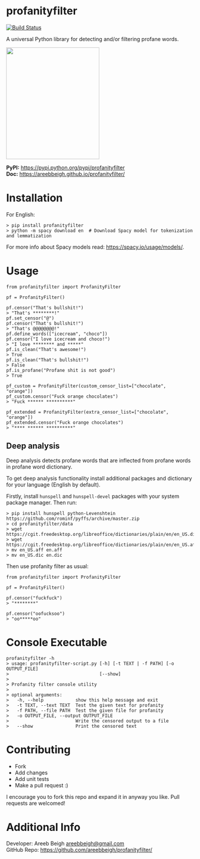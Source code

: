 # profanityfilter
[![Build Status](https://travis-ci.org/areebbeigh/profanityfilter.svg?branch=master)](https://travis-ci.org/areebbeigh/profanityfilter)

A universal Python library for detecting and/or filtering profane words.

<img src="https://pixabay.com/static/uploads/photo/2014/03/24/13/47/swearing-294391_960_720.png" height="300px" width="250px">

<b>PyPI:</b> https://pypi.python.org/pypi/profanityfilter<br>
<b>Doc:</b> https://areebbeigh.github.io/profanityfilter/

# Installation
For English:
```
> pip install profanityfilter
> python -m spacy download en  # Download Spacy model for tokenization and lemmatization
```

For more info about Spacy models read: https://spacy.io/usage/models/.

# Usage

```
from profanityfilter import ProfanityFilter

pf = ProfanityFilter()

pf.censor("That's bullshit!")
> "That's ********!"
pf.set_censor("@")
pf.censor("That's bullshit!")
> "That's @@@@@@@@!"
pf.define_words(["icecream", "choco"])
pf.censor("I love icecream and choco!")
> "I love ******** and *****"
pf.is_clean("That's awesome!")
> True
pf.is_clean("That's bullshit!")
> False
pf.is_profane("Profane shit is not good")
> True

pf_custom = ProfanityFilter(custom_censor_list=["chocolate", "orange"])
pf_custom.censor("Fuck orange chocolates")
> "Fuck ****** **********"

pf_extended = ProfanityFilter(extra_censor_list=["chocolate", "orange"])
pf_extended.censor("Fuck orange chocolates")
> "**** ****** **********"
```

## Deep analysis
Deep analysis detects profane words that are inflected from profane words in profane word dictionary.

To get deep analysis functionality install additional packages and dictionary for your language (English by default).

Firstly, install `hunspell` and `hunspell-devel` packages with your system package manager. Then run:
```
> pip install hunspell python-Levenshtein https://github.com/rominf/pyffs/archive/master.zip
> cd profanityfilter/data
> wget https://cgit.freedesktop.org/libreoffice/dictionaries/plain/en/en_US.dic
> wget https://cgit.freedesktop.org/libreoffice/dictionaries/plain/en/en_US.aff
> mv en_US.aff en.aff
> mv en_US.dic en.dic
```

Then use profanity filter as usual:
```
from profanityfilter import ProfanityFilter

pf = ProfanityFilter()

pf.censor("fuckfuck")
> "********"

pf.censor("oofucksoo")
> "oo*****oo"
```

# Console Executable

```
profanityfilter -h
> usage: profanityfilter-script.py [-h] [-t TEXT | -f PATH] [-o OUTPUT_FILE]
>                                  [--show]
>
> Profanity filter console utility
>
> optional arguments:
>   -h, --help            show this help message and exit
>   -t TEXT, --text TEXT  Test the given text for profanity
>   -f PATH, --file PATH  Test the given file for profanity
>   -o OUTPUT_FILE, --output OUTPUT_FILE
>                         Write the censored output to a file
>   --show                Print the censored text
```

# Contributing

- Fork
- Add changes
- Add unit tests
- Make a pull request :)

I encourage you to fork this repo and expand it in anyway you like. Pull requests are welcomed!

# Additional Info
Developer: Areeb Beigh <areebbeigh@gmail.com><br>
GitHub Repo: https://github.com/areebbeigh/profanityfilter/
